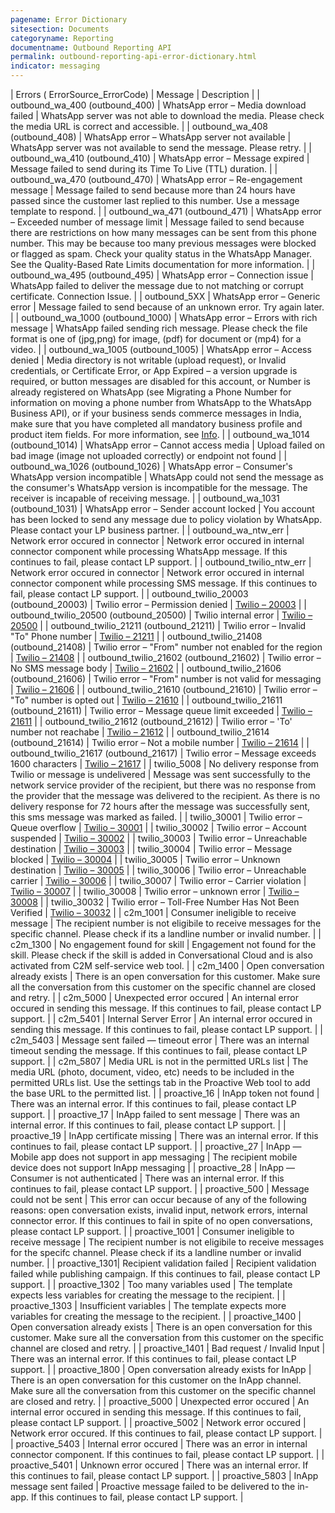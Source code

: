 ```yaml
---
pagename: Error Dictionary
sitesection: Documents
categoryname: Reporting
documentname: Outbound Reporting API
permalink: outbound-reporting-api-error-dictionary.html
indicator: messaging
---
```


 | Errors ( ErrorSource_ErrorCode) | Message | Description |
 | outbound_wa_400 (outbound_400) | WhatsApp error – Media download failed | WhatsApp server was not able to download the media. Please check the media URL is correct and accessible. |
 | outbound_wa_408 (outbound_408) | WhatsApp error – WhatsApp server not available | WhatsApp server was not available to send the message. Please retry. |
 | outbound_wa_410 (outbound_410) | WhatsApp error – Message expired | Message failed to send during its Time To Live (TTL) duration. |
 | outbound_wa_470 (outbound_470) | WhatsApp error – Re-engagement message | Message failed to send because more than 24 hours have passed since the customer last replied to this number. Use a message template to respond. |
 | outbound_wa_471 (outbound_471) | WhatsApp error – Exceeded number of message limit | Message failed to send because there are restrictions on how many messages can be sent from this phone number. This may be because too many previous messages were blocked or flagged as spam. Check your quality status in the WhatsApp Manager. See the Quality-Based Rate Limits documentation for more information. |
 | outbound_wa_495 (outbound_495) | WhatsApp error – Connection issue | WhatsApp failed to deliver the message due to not matching or corrupt certificate. Connection Issue. |
 | outbound_5XX | WhatsApp error – Generic error | Message failed to send because of an unknown error. Try again later. |
 | outbound_wa_1000 (outbound_1000) | WhatsApp error – Errors with rich message | WhatsApp failed sending rich message. Please check the file format is one of (jpg,png) for image, (pdf) for document or (mp4) for a video. |
 | outbound_wa_1005 (outbound_1005) | WhatsApp error – Access denied | Media directory is not writable (upload request), or Invalid credentials, or Certificate Error, or App Expired – a version upgrade is required, or button messages are disabled for this account, or Number is already registered on WhatsApp (see Migrating a Phone Number for information on moving a phone number from WhatsApp to the WhatsApp Business API), or if your business sends commerce messages in India, make sure that you have completed all mandatory business profile and product item fields. For more information, see [Info](https://www.facebook.com/business/help/1104628230079278). |
 | outbound_wa_1014 (outbound_1014) | WhatsApp error – Cannot access media | Upload failed on bad image (image not uploaded correctly) or endpoint not found |
 | outbound_wa_1026 (outbound_1026) | WhatsApp error – Consumer's WhatsApp version incompatible | WhatsApp could not send the message as the consumer's WhatsApp version is incompatible for the message. The receiver is incapable of receiving message. |
 | outbound_wa_1031 (outbound_1031) | WhatsApp error – Sender account locked | You account has been locked to send any message due to policy violation by WhatsApp. Please contact your LP business partner. |
 | outbound_wa_ntw_err | Network error occured in connector | Network error occured in internal connector component while processing WhatsApp message. If this continues to fail, please contact LP support. |
 | outbound_twilio_ntw_err | Network error occured in connector | Network error occured in internal connector component while processing SMS message. If this continues to fail, please contact LP support. |
 | outbound_twilio_20003 (outbound_20003) | Twilio error – Permission denied | [Twilio – 20003](https://www.twilio.com/docs/api/errors/20003) |
 | outbound_twilio_20500 (outbound_20500) | Twilio internal error | [Twilio – 20500](https://www.twilio.com/docs/api/errors/20500) |
 | outbound_twilio_21211 (outbound_21211) | Twilio error – Invalid "To" Phone number | [Twilio – 21211](https://www.twilio.com/docs/api/errors/21211) |
 | outbound_twilio_21408 (outbound_21408) | Twilio error – "From" number not enabled for the region | [Twilio – 21408](https://www.twilio.com/docs/api/errors/21408) |
 | outbound_twilio_21602 (outbound_21602) | Twilio error – No SMS message body | [Twilio – 21602](https://www.twilio.com/docs/api/errors/21602) |
 | outbound_twilio_21606 (outbound_21606) | Twilio error – "From" number is not valid for messaging | [Twilio – 21606](https://www.twilio.com/docs/api/errors/21606) |
 | outbound_twilio_21610 (outbound_21610) | Twilio error – "To" number is opted out | [Twilio – 21610](https://www.twilio.com/docs/api/errors/21610) |
 | outbound_twilio_21611 (outbound_21611) | Twilio error – Message queue limit exceeded | [Twilio – 21611](https://www.twilio.com/docs/api/errors/21611) |
 | outbound_twilio_21612 (outbound_21612) | Twilio error – 'To' number not reachabe | [Twilio – 21612](https://www.twilio.com/docs/api/errors/21612) |
 | outbound_twilio_21614 (outbound_21614) | Twilio error – Not a mobile number | [Twilio – 21614](https://www.twilio.com/docs/api/errors/21614) |
 | outbound_twilio_21617 (outbound_21617) | Twilio error – Message exceeds 1600 characters | [Twilio – 21617](https://www.twilio.com/docs/api/errors/21617) |
 | twilio_5008 | No delivery response from Twilio or message is undelivered | Message was sent successfully to the network service provider of the recipient, but there was no response from the provider that the message was delivered to the recipient. As there is no delivery response for 72 hours after the message was successfully sent, this sms message was marked as failed. |
 | twilio_30001 | Twilio error – Queue overflow | [Twilio – 30001](https://www.twilio.com/docs/api/errors/30001) |
 | twilio_30002 | Twilio error – Account suspended | [Twilio – 30002](https://www.twilio.com/docs/api/errors/30002) |
 | twilio_30003 | Twilio error – Unreachable destination | [Twilio – 30003](https://www.twilio.com/docs/api/errors/30003) |
 | twilio_30004 | Twilio error – Message blocked | [Twilio – 30004](https://www.twilio.com/docs/api/errors/30004) |
 | twilio_30005 | Twilio error – Unknown destination | [Twilio – 30005](https://www.twilio.com/docs/api/errors/30005) |
 | twilio_30006 | Twilio error – Unreachable carrier | [Twilio – 30006](https://www.twilio.com/docs/api/errors/30006) |
 | twilio_30007 | Twilio error – Carrier violation | [Twilio – 30007](https://www.twilio.com/docs/api/errors/30007) |
 | twilio_30008 | Twilio error – unknown error | [Twilio – 30008](https://www.twilio.com/docs/api/errors/30008) |
 | twilio_30032 | Twilio error – Toll-Free Number Has Not Been Verified | [Twilio – 30032](https://www.twilio.com/docs/api/errors/30032) |
 | c2m_1001 | Consumer ineligible to receive message | The recipient number is not eligibile to receive messages for the specific channel. Please check if its a landline number or invalid number. |
 | c2m_1300 | No engagement found for skill | Engagement not found for the skill. Please check if the skill is added in Conversational Cloud and is also activated from C2M self-service web tool. |
 | c2m_1400 | Open conversation already exists | There is an open conversation for this customer. Make sure all the conversation from this customer on the specific channel are closed and retry. |
 | c2m_5000 | Unexpected error occured  | An internal error occured in sending this message. If this continues to fail, please contact LP support. |
 | c2m_5401 | Internal Server Error | An internal error occured in sending this message. If this continues to fail, please contact LP support. |
 | c2m_5403 | Message sent failed — timeout error | There was an internal timeout sending the message. If this continues to fail, please contact LP support. |
 | c2m_5807 | Media URL is not in the permitted URLs list | The media URL (photo, document, video, etc) needs to be included in the permitted URLs list. Use the settings tab in the Proactive Web tool to add the base URL to the permitted list. |
 | proactive_16 | InApp token not found | There was an internal error. If this continues to fail, please contact LP support.  |
 | proactive_17 | InApp failed to sent message  | There was an internal error. If this continues to fail, please contact LP support.  |
 | proactive_19 | InApp certificate missing  | There was an internal error. If this continues to fail, please contact LP support.  |
 | proactive_27 | InApp — Mobile app does not support in app messaging | The recipient mobile device does not support InApp messaging |
 | proactive_28 | InApp — Consumer is not authenticated | There was an internal error. If this continues to fail, please contact LP support. |
 | proactive_500 | Message could not be sent | This error can occur because of any of the following reasons: open conversation exists, invalid input, network errors, internal connector error. If this continues to fail in spite of no open conversations, please contact LP support. |
 | proactive_1001 | Consumer ineligible to receive message | The recipient number is not eligibile to receive messages for the specifc channel. Please check if its a landline number or invalid number. |
 | proactive_1301| Recipient validation failed | Recipient validation failed while publishing campaign. If this continues to fail, please contact LP support. |
 | proactive_1302 | Too many variables used | The template expects less variables for creating the message to the recipient. |
 | proactive_1303 | Insufficient variables | The template expects more variables for creating the message to the recipient. |
 | proactive_1400 | Open conversation already exists | There is an open conversation for this customer. Make sure all the conversation from this customer on the specific channel are closed and retry. |
 | proactive_1401 | Bad request / Invalid Input | There was an internal error. If this continues to fail, please contact LP support. |
 | proactive_1800 | Open conversation already exists for InApp | There is an open conversation for this customer on the InApp channel. Make sure all the conversation from this customer on the specific channel are closed and retry. |
 | proactive_5000 | Unexpected error occured  | An internal error occured in sending this message. If this continues to fail, please contact LP support. |
 | proactive_5002 | Network error occured | Network error occured. If this continues to fail, please contact LP support. |
 | proactive_5403 | Internal error occured | There was an error in internal connector component. If this continues to fail, please contact LP support. |
 | proactive_5401 | Unknown error occured  | There was an internal error. If this continues to fail, please contact LP support. |
 | proactive_5803 | InApp message sent failed | Proactive message failed to be delivered to the in-app. If this continues to fail, please contact LP support. |